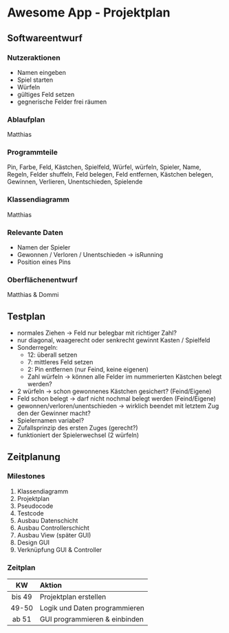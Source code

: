 # Awesome App - Projektplan

## Softwareentwurf

### Nutzeraktionen
- Namen eingeben
- Spiel starten
- Würfeln
- gültiges Feld setzen
- gegnerische Felder frei räumen

### Ablaufplan
Matthias

### Programmteile
Pin, Farbe, Feld, Kästchen, Spielfeld, Würfel, würfeln, Spieler, Name, Regeln, Felder shuffeln, Feld belegen, Feld entfernen, Kästchen belegen, Gewinnen, Verlieren, Unentschieden, Spielende

### Klassendiagramm
Matthias

### Relevante Daten
- Namen der Spieler
- Gewonnen / Verloren / Unentschieden -> isRunning
- Position eines Pins

### Oberflächenentwurf
Matthias & Dommi

## Testplan
- normales Ziehen -> Feld nur belegbar mit richtiger Zahl?
- nur diagonal, waagerecht oder senkrecht gewinnt Kasten / Spielfeld
- Sonderregeln:
  - 12: überall setzen
  - 7: mittleres Feld setzen
  - 2: Pin entfernen (nur Feind, keine eigenen)
  - Zahl würfeln -> können alle Felder im nummerierten Kästchen belegt werden?
- 2 würfeln -> schon gewonnenes Kästchen gesichert? (Feind/Eigene)
- Feld schon belegt -> darf nicht nochmal belegt werden (Feind/Eigene)
- gewonnen/verloren/unentschieden -> wirklich beendet mit letztem Zug den der Gewinner macht?
- Spielernamen variabel?
- Zufallsprinzip des ersten Zuges (gerecht?)
- funktioniert der Spielerwechsel (2 würfeln)

## Zeitplanung

### Milestones

1. Klassendiagramm
2. Projektplan
3. Pseudocode
4. Testcode
5. Ausbau Datenschicht
6. Ausbau Controllerschicht
7. Ausbau View (später GUI)
8. Design GUI
9. Verknüpfung GUI & Controller

### Zeitplan

|KW|Aktion|
|:----:|:----|
|bis 49|Projektplan erstellen|
|49-50|Logik und Daten programmieren|
|ab 51|GUI programmieren & einbinden|